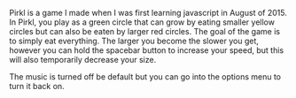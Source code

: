 Pirkl is a game I made when I was first learning javascript in August of 2015. In Pirkl, you play as a green circle that can grow by eating smaller yellow circles but can also be eaten by larger red circles. The goal of the game is to simply eat everything. The larger you become the slower you get, however you can hold the spacebar button to increase your speed, but this will also temporarily decrease your size.

The music is turned off be default but you can go into the options menu to turn it back on.
